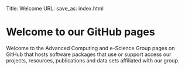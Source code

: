 Title: Welcome
URL:
save_as: index.html

# Welcome to our GitHub pages

Welcome to the Advanced Computing and e-Science Group pages on GitHub that
hosts software packages that use or support access our projects, resources,
publications and data sets affiliated with our group.
